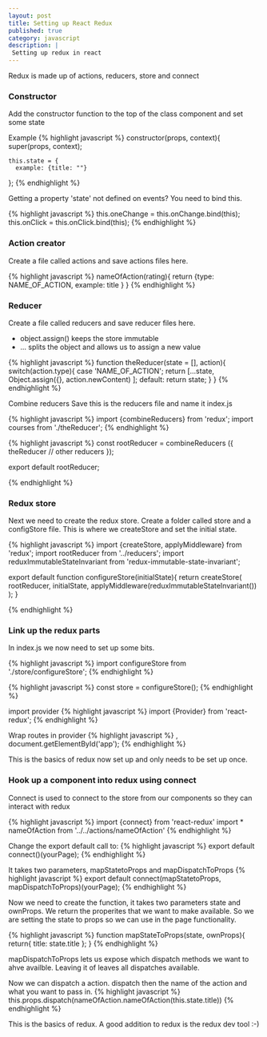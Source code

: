 ```yaml
---
layout: post
title: Setting up React Redux
published: true
category: javascript
description: |
 Setting up redux in react
---
```


Redux is made up of actions, reducers, store and connect

### Constructor

Add the constructor function to the top of the class component and set some state

Example
{% highlight javascript %}
constructor(props, context){
	super(props, context);

	this.state = {
	  example: {title: ""}
};
{% endhighlight %}


Getting a property 'state' not defined on events?
You need to bind this.

{% highlight javascript %}
  this.oneChange = this.onChange.bind(this);
  this.onClick = this.onClick.bind(this);
{% endhighlight %}


### Action creator

Create a file called actions and save actions files here.

{% highlight javascript %}
nameOfAction(rating){
  return {type: NAME_OF_ACTION, example: title  }
}
{% endhighlight %}

### Reducer

Create a file called reducers and save reducer files here.
- object.assign() keeps the store immutable
- ... splits the object and allows us to assign a new value

{% highlight javascript %}
function theReducer(state = [], action){
   switch(action.type){
      case 'NAME_OF_ACTION';
      return [...state,
        Object.assign({}, action.newContent)
      ];
    default:
      return state;
   }
}
{% endhighlight %}

Combine reducers
Save this is the reducers file and name it index.js

{% highlight javascript %}
import {combineReducers} from 'redux';
import courses from './theReducer';
{% endhighlight %}

{% highlight javascript %}
const rootReducer = combineReducers ({
  theReducer
  // other reducers
});

export default rootReducer;

{% endhighlight %}


### Redux store

Next we need to create the redux store. Create a folder called store and a configStore file. This is where we createStore and set the initial state.

{% highlight javascript %}
import {createStore, applyMiddleware} from 'redux';
import rootReducer from '../reducers';
import reduxImmutableStateInvariant from 'redux-immutable-state-invariant';

export default function configureStore(initialState){
  return createStore(
    rootReducer,
    initialState,
    applyMiddleware(reduxImmutableStateInvariant())
  );
}

{% endhighlight %}

### Link up the redux parts

In index.js we now need to set up some bits.

{% highlight javascript %}
import configureStore from './store/configureStore';
{% endhighlight %}

{% highlight javascript %}
const store = configureStore();
{% endhighlight %}

import provider
{% highlight javascript %}
import {Provider} from 'react-redux';
{% endhighlight %}

Wrap routes in provider
{% highlight javascript %}
<Provider store={store}>
	<Router routes={routes}; />
</Provider>,
document.getElementById('app');
{% endhighlight %}

This is the basics of redux now set up and only needs to be set up once.


### Hook up a component into redux using connect

Connect is used to connect to the store from our components so they can interact with redux

{% highlight javascript %}
import {connect} from 'react-redux'
import * nameOfAction from '../../actions/nameOfAction'
{% endhighlight %}

Change the export default call to:
{% highlight javascript %}
export default connect()(yourPage);
{% endhighlight %}

It takes two parameters, mapStatetoProps and mapDispatchToProps
{% highlight javascript %}
export default connect(mapStatetoProps, mapDispatchToProps)(yourPage);
{% endhighlight %}

Now we need to create the function, it takes two parameters state and ownProps. We return the properites that we want to make available. So we are setting the state to props so we can use in the page functionality.

{% highlight javascript %}
function mapStateToProps(state, ownProps){
  return{
    title: state.title
  };
}
{% endhighlight %}

mapDispatchToProps lets us expose which dispatch methods we want to ahve availble. Leaving it of leaves all dispatches available.

Now we can dispatch a action. dispatch then the name of the action and what you want to pass in.
{% highlight javascript %}
this.props.dispatch(nameOfAction.nameOfAction(this.state.title))
{% endhighlight %}

This is the basics of redux. A good addition to redux is the redux dev tool :-)
